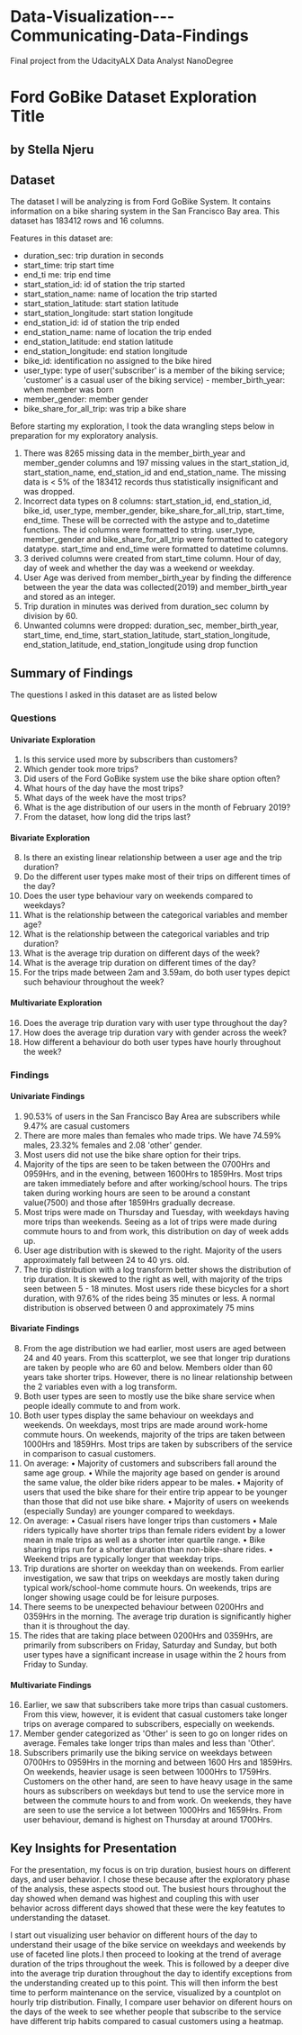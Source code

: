 # Data-Visualization---Communicating-Data-Findings
Final project from the UdacityALX Data Analyst NanoDegree

# Ford GoBike Dataset Exploration Title
## by Stella Njeru


## Dataset
The dataset I will be analyzing is from Ford GoBike System. It contains information on a bike sharing system in the San Francisco Bay area. This dataset has 183412 rows and 16 columns.

Features in this dataset are:

- duration_sec: trip duration in seconds             
- start_time: trip start time               
- end_ti
me: trip end time                 
- start_station_id: id of station the trip started         
- start_station_name: name of location the trip started       
- start_station_latitude: start station latitude   
- start_station_longitude: start station longitude    
- end_station_id: id of station the trip ended            
- end_station_name: name of location the trip ended          
- end_station_latitude: end station latitude       
- end_station_longitude: end station longitude      
- bike_id: identification no assigned to the bike hired                  
- user_type: type of user('subscriber' is a member of the biking service; 'customer' is a casual user of the biking service)        - member_birth_year: when member was born        
- member_gender: member gender            
- bike_share_for_all_trip: was trip a bike share

Before starting my exploration, I took the data wrangling steps below in preparation for my exploratory analysis.

1. There was 8265 missing data in the member_birth_year and member_gender columns and 197 missing values in the start_station_id, start_station_name, end_station_id and end_station_name. The missing data is < 5% of the 183412 records thus statistically insignificant and was dropped.
2. Incorrect data types on 8 columns: start_station_id, end_station_id, bike_id, user_type, member_gender, bike_share_for_all_trip, start_time, end_time. These will be corrected with the astype and to_datetime functions. The id columns were formatted to string. user_type, member_gender and bike_share_for_all_trip were formatted to category datatype. start_time and end_time were formatted to datetime columns.
3. 3 derived columns were created from start_time column. Hour of day, day of week and whether the day was a weekend or weekday.
4. User Age was derived from member_birth_year by finding the difference between the year the data was collected(2019) and member_birth_year and stored as an integer.
5. Trip duration in minutes was derived from duration_sec column by division by 60.
6. Unwanted columns were dropped: duration_sec, member_birth_year, start_time, end_time, start_station_latitude, start_station_longitude, end_station_latitude, end_station_longitude using drop function

## Summary of Findings

The questions I asked in this dataset are as listed below

###  Questions
#### Univariate Exploration
1.	Is this service used more by subscribers than customers?
2.	Which gender took more trips?
3.	Did users of the Ford GoBike system use the bike share option often?
4.	What hours of the day have the most trips?
5.	What days of the week have the most trips?
6.	What is the age distribution of our users in the month of February 2019?
7.	From the dataset, how long did the trips last?

#### Bivariate Exploration
8.	Is there an existing linear relationship between a user age and the trip duration?
9.	Do the different user types make most of their trips on different times of the day?
10.	Does the user type behaviour vary on weekends compared to weekdays?
11.	What is the relationship between the categorical variables and member age?
12.	What is the relationship between the categorical variables and trip duration?
13.	What is the average trip duration on different days of the week?
14.	What is the average trip duration on different times of the day?
15.	For the trips made between 2am and 3.59am, do both user types depict such behaviour throughout the week?

#### Multivariate Exploration
16.	Does the average trip duration vary with user type throughout the day?
17.	How does the average trip duration vary with gender across the week?
18.	How different a behaviour do both user types have hourly throughout the week?



### Findings
#### Univariate Findings
1.	90.53% of users in the San Francisco Bay Area are subscribers while 9.47% are casual customers
2.	There are more males than females who made trips. We have 74.59% males, 23.32% females and 2.08 'other' gender.
3.	Most users did not use the bike share option for their trips.
4.	Majority of the tips are seen to be taken between the 0700Hrs and 0959Hrs, and in the evening, between 1600Hrs to 1859Hrs. Most trips are taken immediately before and after working/school hours. The trips taken during working hours are seen to be around a constant value(7500) and those after 1859Hrs gradually decrease.
5.	Most trips were made on Thursday and Tuesday, with weekdays having more trips than weekends. Seeing as a lot of trips were made during commute hours to and from work, this distribution on day of week adds up.
6.	User age distribution with is skewed to the right. Majority of the users approximately fall between 24 to 40 yrs. old.
7.	The trip distribution with a log transform better shows the distribution of trip duration. It is skewed to the right as well, with majority of the trips seen between 5 - 18 minutes. Most users ride these bicycles for a short duration, with 97.6% of the rides being 35 minutes or less. A normal distribution is observed between 0 and approximately 75 mins

#### Bivariate Findings
8.	From the age distribution we had earlier, most users are aged between 24 and 40 years. From this scatterplot, we see that longer trip durations are taken by people who are 60 and below. Members older than 60 years take shorter trips. However, there is no linear relationship between the 2 variables even with a log transform.
9.	Both user types are seen to mostly use the bike share service when people ideally commute to and from work.
10.	Both user types display the same behaviour on weekdays and weekends. On weekdays, most trips are made around work-home commute hours. On weekends, majority of the trips are taken between 1000Hrs and 1859Hrs. Most trips are taken by subscribers of the service in comparison to casual customers.
11.	On average:
    •	Majority of customers and subscribers fall around the same age group.
    •	While the majority age based on gender is around the same value, the older bike riders appear to be males.
    •	Majority of users that used the bike share for their entire trip appear to be younger than those that did not use bike share.
    •	Majority of users on weekends (especially Sunday) are younger compared to weekdays.
12.	 On average:
    •	Casual risers have longer trips than customers
    •	Male riders typically have shorter trips than female riders evident by a lower mean in male trips as well as a shorter inter quartile range.
    •	Bike sharing trips run for a shorter duration than non-bike-share rides.
    •	Weekend trips are typically longer that weekday trips.
13.	Trip durations are shorter on weekday than on weekends. From earlier investigation, we saw that trips on weekdays are mostly taken during typical work/school-home commute hours. On weekends, trips are longer showing usage could be for leisure purposes.
14.	There seems to be unexpected behaviour between 0200Hrs and 0359Hrs in the morning. The average trip duration is significantly higher than it is throughout the day.
15.	The rides that are taking place between 0200Hrs and 0359Hrs, are primarily from subscribers on Friday, Saturday and Sunday, but both user types have a significant increase in usage within the 2 hours from Friday to Sunday.  

#### Multivariate Findings
16.	Earlier, we saw that subscribers take more trips than casual customers. From this view, however, it is evident that casual customers take longer trips on average compared to subscribers, especially on weekends.
17.	Member gender categorized as 'Other' is seen to go on longer rides on average. Females take longer trips than males and less than 'Other'.
18.	Subscribers primarily use the biking service on weekdays between 0700Hrs to 0959Hrs in the morning and between 1600 Hrs and 1859Hrs.  On weekends, heavier usage is seen between 1000Hrs to 1759Hrs. Customers on the other hand, are seen to have heavy usage in the same hours as subscribers on weekdays but tend to use the service more in between the commute hours to and from work. On weekends, they have are seen to use the service a lot between 1000Hrs and 1659Hrs. From user behaviour, demand is highest on Thursday at around 1700Hrs.


## Key Insights for Presentation

For the presentation, my focus is on trip duration, busiest hours on different days, and user behavior. I chose these because after the exploratory phase of the analysis, these aspects stood out. The busiest hours throughout the day showed when demand was highest and coupling this with user behavior across different days showed that these were the key featutes to understanding the dataset. 

I start out visualizing user behavior on different hours of the day to understand their usage of the bike service on weekdays and weekends by use of faceted line plots.I then proceed to looking at the trend of average duration of the trips throughout the week. This is followed by a deeper dive into the average trip duration throughout the day to identify exceptions from the understanding created up to this point. This will then inform the best time to perform maintenance on the service, visualized by a countplot on hourly trip distribution. Finally, I compare user behavior on diferent hours on the days of the week to see whether people that subscribe to the service have different trip habits compared to casual customers using a heatmap.

